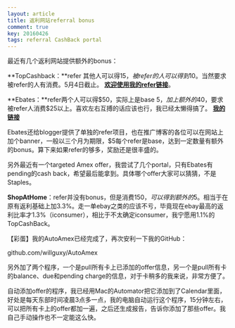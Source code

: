 ```yaml
---
layout: article
title: 返利网站referral bonus
comment: true
key: 20160426
tags: referral CashBack portal
---
```


最近有几个返利网站提供额外的bonus：


**TopCashback：**refer 其他人可以得$15，被refer的人可以得到$10。当然要求被refer的人有消费。5月4日截止。
**[欢迎使用我的refer链接](http://www.topcashback.com/ref/shamrock)**。


**Ebates：**refer两个人可以得$50，实际上是base $5，加上额外的$40，要求被refer人消费$25以上。喜欢左右互搏的话应该也行，我已经太懒得搞了。
**[我的链接](http://www.ebates.com/rf.do?referrerid=pn3%2FBSjsI1XhPFkeH8jeKQ%3D%3D&eeid=28187)**

Ebates还给blogger提供了单独的refer项目，也在推广博客的各位可以在网站上加个banner，一般以三个月为期限，$5每个refer是base，达到一定数量有额外的bonus。算下来如果refer的够多，奖励还是很丰盛的。

另外最近有一个targeted Amex offer，我尝试了几个portal，只有Ebates有pending的cash back，希望最后能拿到。具体哪个offer大家可以猜猜，不是Staples。


**ShopAtHome**：refer并没有bonus，但是消费$150，可以得到额外的$5。相当于在原有返利基础上加3.3%。走一单ebay之类的应该不亏，毕竟现在ebay最高的返利比率才1.3%（iconsumer），相比于不太确定iconsumer，我宁愿用1.1%的TopCashBack。

【彩蛋】我的AutoAmex已经完成了，再次安利一下我的GitHub：

github.com/willguxy/AutoAmex

另外加了两个程序，一个是pull所有卡上已添加的offer信息，另一个是pull所有卡的balance、due和pending charge的信息，对于卡稍多的我来说，非常方便了。

自动添加offer的程序，我已经用Mac的Automator把它添加到了Calendar里面，好处是每天东部时间凌晨3点多一点，我的电脑自动运行这个程序，15分钟左右，可以把所有卡上的offer都加一遍，之后还生成报告，告诉你添加了那些offer。我自己手动操作也不一定能这么快。
